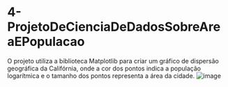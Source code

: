 # 4-ProjetoDeCienciaDeDadosSobreAreaEPopulacao
O projeto utiliza a biblioteca Matplotlib para criar um gráfico de dispersão geográfica da Califórnia, onde a cor dos pontos indica a população logarítmica e o tamanho dos pontos representa a área da cidade.
![image](https://github.com/marxeugenio/4-ProjetoDeCienciaDeDadosSobreAreaEPopulacao/assets/78555292/3d5166aa-a802-4bfd-9196-dfc4f8fe837d)
